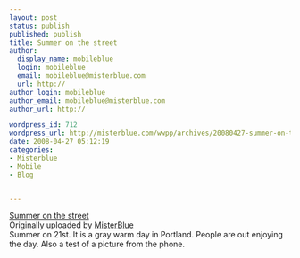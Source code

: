 ```yaml
---
layout: post
status: publish
published: publish
title: Summer on the street
author:
  display_name: mobileblue
  login: mobileblue
  email: mobileblue@misterblue.com
  url: http://
author_login: mobileblue
author_email: mobileblue@misterblue.com
author_url: http://

wordpress_id: 712
wordpress_url: http://misterblue.com/wwpp/archives/20080427-summer-on-the-street
date: 2008-04-27 05:12:19
categories:
- Misterblue
- Mobile
- Blog


---
```

<div style="10px;">
 <a href="http://www.flickr.com/photos/misterblue/2446425127/" title="photo sharing"><img src="http://farm3.static.flickr.com/2200/2446425127_0c8b3023a7_m.jpg" alt="" style="solid 2px #000000;" /></a>
 <br />
 <span style="0px;">
  <a href="http://www.flickr.com/photos/misterblue/2446425127/">Summer on the street</a>
  <br />
  Originally uploaded by <a href="http://www.flickr.com/people/misterblue/">MisterBlue</a>
 </span>
</div>
Summer on 21st. It is a gray warm day in Portland. People are out enjoying the day. Also a test of a picture from the phone.
<br />
